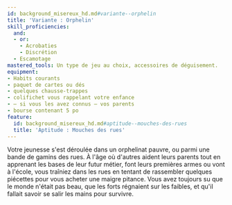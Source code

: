```yaml
---
id: background_misereux_hd.md#variante--orphelin
title: 'Variante : Orphelin'
skill_proficiencies:
  and:
  - or:
    - Acrobaties
    - Discrétion
  - Escamotage
mastered_tools: Un type de jeu au choix, accessoires de déguisement.
equipment:
- Habits courants
- paquet de cartes ou dés
- quelques chausse-trappes
- colifichet vous rappelant votre enfance
- – si vous les avez connus – vos parents
- bourse contenant 5 po
feature:
  id: background_misereux_hd.md#aptitude--mouches-des-rues
  title: 'Aptitude : Mouches des rues'
---
```


Votre jeunesse s'est déroulée dans un orphelinat pauvre, ou parmi une bande de gamins des rues. À l'âge où d'autres aident leurs parents tout en apprenant les bases de leur futur métier, font leurs premières armes ou vont à l'école, vous traîniez dans les rues en tentant de rassembler quelques piécettes pour vous acheter une maigre pitance. Vous avez toujours su que le monde n'était pas beau, que les forts régnaient sur les faibles, et qu'il fallait savoir se salir les mains pour survivre.

